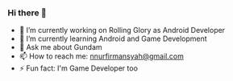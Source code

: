 ### Hi there 👋

- 🔭 I’m currently working on Rolling Glory as Android Developer
- 🌱 I’m currently learning Android and Game Development
- 💬 Ask me about Gundam
- 📫 How to reach me: nnurfirmansyah@gmail.com
- ⚡ Fun fact: I'm Game Developer too
